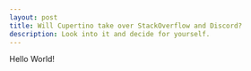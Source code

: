 ```yaml
---
layout: post
title: Will Cupertino take over StackOverflow and Discord?
description: Look into it and decide for yourself.
---
```


Hello World!